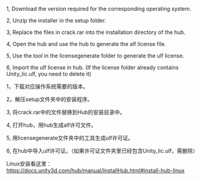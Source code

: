 1, Download the version required for the corresponding operating system.

2, Unzip the installer in the setup folder.

3, Replace the files in crack.rar into the installation directory of the hub.

4, Open the hub and use the hub to generate the alf license file.

5, Use the tool in the licensegenerate folder to generate the ulf license.

6, Import the ulf license in hub. (If the license folder already contains Unity_lic.ulf, you need to delete it)


1，下载对应操作系统需要的版本。

2，解压setup文件夹中的安装程序。

3, 将crack.rar中的文件替换到Hub的安装目录中。

4, 打开hub，用hub生成alf许可文件。

5, 用licensegenerate文件夹中的工具生成ulf许可证。

6, 在hub中导入ulf许可证。（如果许可证文件夹里已经包含Unity_lic.ulf，需删除）


Linux安装看这里：https://docs.unity3d.com/hub/manual/InstallHub.html#install-hub-linux
